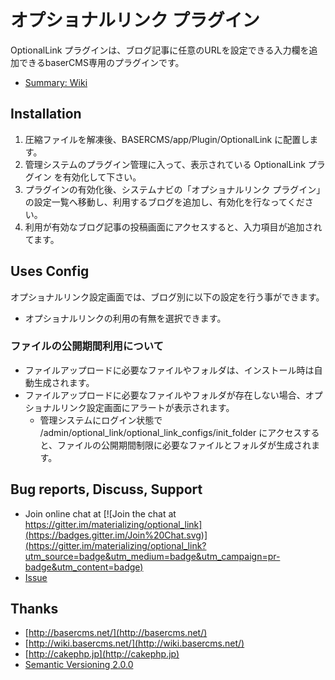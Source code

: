 # オプショナルリンク プラグイン

OptionalLink プラグインは、ブログ記事に任意のURLを設定できる入力欄を追加できるbaserCMS専用のプラグインです。

- [Summary: Wiki](https://github.com/materializing/optional_link/wiki)


## Installation

1. 圧縮ファイルを解凍後、BASERCMS/app/Plugin/OptionalLink に配置します。
2. 管理システムのプラグイン管理に入って、表示されている OptionalLink プラグイン を有効化して下さい。
3. プラグインの有効化後、システムナビの「オプショナルリンク プラグイン」の設定一覧へ移動し、利用するブログを追加し、有効化を行なってください。
4. 利用が有効なブログ記事の投稿画面にアクセスすると、入力項目が追加されてます。


## Uses Config

オプショナルリンク設定画面では、ブログ別に以下の設定を行う事ができます。

* オプショナルリンクの利用の有無を選択できます。

### ファイルの公開期間利用について

* ファイルアップロードに必要なファイルやフォルダは、インストール時は自動生成されます。
* ファイルアップロードに必要なファイルやフォルダが存在しない場合、オプショナルリンク設定画面にアラートが表示されます。
  * 管理システムにログイン状態で /admin/optional_link/optional_link_configs/init_folder にアクセスすると、ファイルの公開期間制限に必要なファイルとフォルダが生成されます。


## Bug reports, Discuss, Support

- Join online chat at [![Join the chat at https://gitter.im/materializing/optional_link](https://badges.gitter.im/Join%20Chat.svg)](https://gitter.im/materializing/optional_link?utm_source=badge&utm_medium=badge&utm_campaign=pr-badge&utm_content=badge)
- [Issue](https://github.com/materializing/optional_link/issues)


## Thanks

- [http://basercms.net/](http://basercms.net/)
- [http://wiki.basercms.net/](http://wiki.basercms.net/)
- [http://cakephp.jp](http://cakephp.jp)
- [Semantic Versioning 2.0.0](http://semver.org/lang/ja/)
